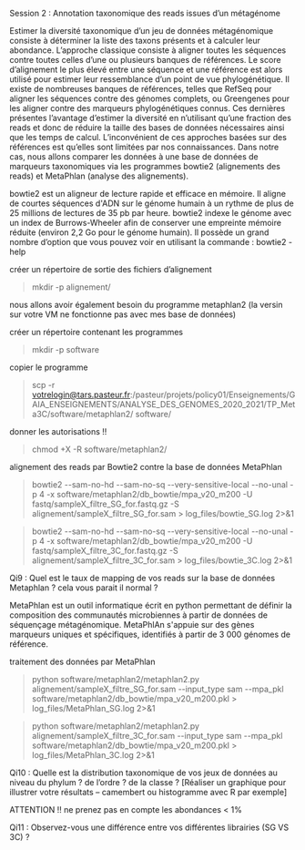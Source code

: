 Session 2 : Annotation taxonomique des reads issues d’un métagénome

Estimer la diversité taxonomique d’un jeu de données métagénomique consiste à déterminer la liste des taxons présents et à calculer leur abondance. L’approche classique consiste à aligner toutes les séquences contre toutes celles d’une ou plusieurs banques de références. Le score d’alignement le plus élevé entre une séquence et une référence est alors utilisé pour estimer leur ressemblance d’un point de vue phylogénétique. Il existe de nombreuses banques de références, telles que RefSeq pour aligner les séquences contre des génomes complets, ou Greengenes pour les aligner contre des marqueurs phylogénétiques connus. Ces dernières présentes l’avantage d’estimer la diversité en n’utilisant qu’une fraction des reads et donc de réduire la taille des bases de données nécessaires ainsi que les temps de calcul. L’inconvénient de ces approches basées sur des références est qu’elles sont limitées par nos connaissances. 
Dans notre cas, nous allons comparer les données à une base de données de marqueurs taxonomiques via les programmes bowtie2 (alignements des reads) et MetaPhlan (analyse des alignements).

bowtie2 est un aligneur de lecture rapide et efficace en mémoire. Il aligne de courtes séquences d'ADN sur le génome humain à un rythme de plus de 25 millions de lectures de 35 pb par heure. bowtie2 indexe le génome avec un index de Burrows-Wheeler afin de conserver une empreinte mémoire réduite (environ 2,2 Go pour le génome humain). Il possède un grand nombre d’option que vous pouvez voir en utilisant la commande : bowtie2 -help

créer un répertoire de sortie des fichiers d’alignement

> mkdir  -p  alignement/

nous allons avoir également besoin du programme metaphlan2 (la versin sur votre VM ne fonctionne pas avec mes base de données)

créer un répertoire contenant les programmes

> mkdir -p software

copier le programme

> scp -r votrelogin@tars.pasteur.fr:/pasteur/projets/policy01/Enseignements/GAIA_ENSEIGNEMENTS/ANALYSE_DES_GENOMES_2020_2021/TP_Meta3C/software/metaphlan2/ software/

donner les autorisations !!

> chmod +X -R software/metaphlan2/

alignement des reads par Bowtie2 contre la base de données MetaPhlan

> bowtie2  --sam-no-hd  --sam-no-sq  --very-sensitive-local  --no-unal  -p 4  -x software/metaphlan2/db_bowtie/mpa_v20_m200 -U fastq/sampleX_filtre_SG_for.fastq.gz  -S alignement/sampleX_filtre_SG_for.sam  >  log_files/bowtie_SG.log  2>&1

> bowtie2  --sam-no-hd  --sam-no-sq  --very-sensitive-local  --no-unal  -p 4  -x software/metaphlan2/db_bowtie/mpa_v20_m200  -U fastq/sampleX_filtre_3C_for.fastq.gz  -S alignement/sampleX_filtre_3C_for.sam  >  log_files/bowtie_3C.log  2>&1

Qi9 : Quel est le taux de mapping de vos reads sur la base de données Metaphlan ? cela vous parait il normal ?

MetaPhlan est un outil informatique écrit en python permettant de définir la composition des communautés microbiennes à partir de données de séquençage métagénomique. MetaPhlAn s'appuie sur des gènes marqueurs uniques et spécifiques, identifiés à partir de 3 000 génomes de référence.

traitement des données par MetaPhlan

> python  software/metaphlan2/metaphlan2.py  alignement/sampleX_filtre_SG_for.sam  --input_type sam  --mpa_pkl  software/metaphlan2/db_bowtie/mpa_v20_m200.pkl  >  log_files/MetaPhlan_SG.log  2>&1

> python software/metaphlan2/metaphlan2.py  alignement/sampleX_filtre_3C_for.sam  --input_type sam  --mpa_pkl  software/metaphlan2/db_bowtie/mpa_v20_m200.pkl  >  log_files/MetaPhlan_3C.log  2>&1

Qi10 : Quelle est la distribution taxonomique de vos jeux de données au niveau du phylum ? de l’ordre ? de la classe ? [Réaliser un graphique pour illustrer votre résultats – camembert ou histogramme avec R par exemple] 

ATTENTION !! ne prenez pas en compte les abondances < 1%

Qi11 : Observez-vous une différence entre vos différentes librairies (SG VS 3C) ?

 

  


